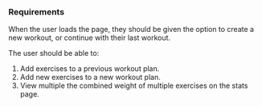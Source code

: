 ### Requirements

When the user loads the page, they should be given the option to create a new workout, or continue with their last workout.

The user should be able to:

1. Add exercises to a previous workout plan.
2. Add new exercises to a new workout plan.
3. View multiple the combined weight of multiple exercises on the stats page.